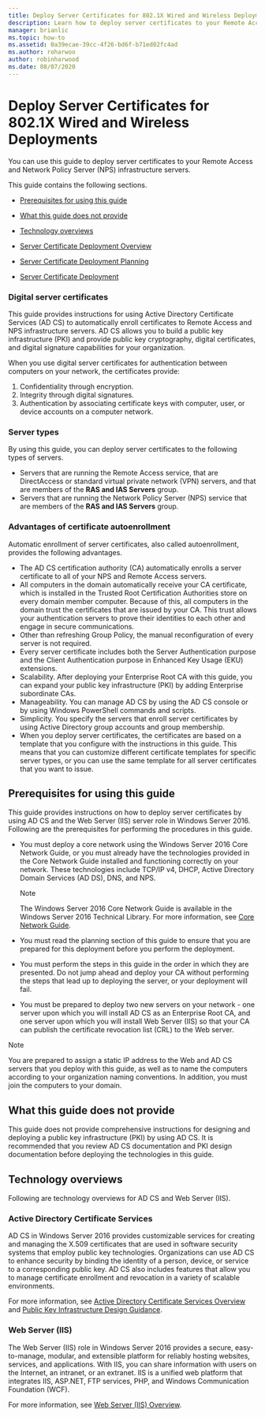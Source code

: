 ```yaml
---
title: Deploy Server Certificates for 802.1X Wired and Wireless Deployments
description: Learn how to deploy server certificates to your Remote Access and Network Policy Server (NPS) infrastructure servers.
manager: brianlic
ms.topic: how-to
ms.assetid: 0a39ecae-39cc-4f26-bd6f-b71ed02fc4ad
ms.author: roharwoo
author: robinharwood
ms.date: 08/07/2020
---
```

# Deploy Server Certificates for 802.1X Wired and Wireless Deployments

You can use this guide to deploy server certificates to your Remote Access and Network Policy Server (NPS) infrastructure servers.

This guide contains the following sections.

-   [Prerequisites for using this guide](#bkmk_pre)

-   [What this guide does not provide](#bkmk_not)

-   [Technology overviews](#bkmk_tech)

-   [Server Certificate Deployment Overview](Server-Certificate-Deployment-Overview.md)

-   [Server Certificate Deployment Planning](Server-Certificate-Deployment-Planning.md)

-   [Server Certificate Deployment](Server-Certificate-Deployment.md)

### **Digital server certificates**
This guide provides instructions for using Active Directory Certificate Services (AD CS) to automatically enroll certificates to Remote Access and NPS infrastructure servers. AD CS allows you to build a public key infrastructure (PKI) and provide public key cryptography, digital certificates, and digital signature capabilities for your organization.

When you use digital server certificates for authentication between computers on your network, the certificates provide:

1. Confidentiality through encryption.
2. Integrity through digital signatures.
3. Authentication by associating certificate keys with computer, user, or device accounts on a computer network.

### **Server types**
By using this guide, you can deploy server certificates to the following types of servers.
- Servers that are running the Remote Access service,  that are DirectAccess or standard virtual private network (VPN) servers, and that are members of the **RAS and IAS Servers** group.
- Servers that are running the Network Policy Server (NPS) service that are members of the **RAS and IAS Servers** group.

### **Advantages of certificate autoenrollment**
Automatic enrollment of server certificates, also called autoenrollment, provides the following advantages.

- The AD CS certification authority (CA) automatically enrolls a server certificate to all of your NPS and Remote Access servers.
- All computers in the domain automatically receive your CA certificate, which is installed in the Trusted Root Certification Authorities store on every domain member computer. Because of this, all computers in the domain trust the certificates that are issued by your CA. This trust allows your authentication servers to prove their identities to each other and engage in secure communications.
- Other than refreshing Group Policy, the manual reconfiguration of every server is not required.
- Every server certificate includes both the Server Authentication purpose and the Client Authentication purpose in Enhanced Key Usage (EKU) extensions.
- Scalability. After deploying your Enterprise Root CA with this guide, you can expand your public key infrastructure (PKI) by adding Enterprise subordinate CAs.
- Manageability. You can manage AD CS by using the AD CS console or by using Windows PowerShell commands and scripts.
- Simplicity. You specify the servers that enroll server certificates by using Active Directory group accounts and group membership.
- When you deploy server certificates, the certificates are based on a template that you configure with the instructions in this guide. This means that you can customize different certificate templates for specific server types, or you can use the same template for all server certificates that you want to issue.

## <a name="bkmk_pre"></a>Prerequisites for using this guide

This guide provides instructions on how to deploy server certificates by using AD CS and the Web Server (IIS) server role in  Windows Server 2016. Following are the prerequisites for performing the procedures in this guide.

- You must deploy a core network using the  Windows Server 2016 Core Network Guide, or you must already have the technologies provided in the Core Network Guide installed and functioning correctly on your network. These technologies include TCP/IP v4, DHCP, Active Directory Domain Services (AD DS), DNS, and NPS.
  >[!NOTE]
  >The Windows Server 2016 Core Network Guide is available in the Windows Server 2016 Technical Library. For more information, see [Core Network Guide](../../../core-network-guide/Core-Network-Guide.md).

- You must read the planning section of this guide to ensure that you are prepared for this deployment before you perform the deployment.
- You must perform the steps in this guide in the order in which they are presented. Do not jump ahead and deploy your CA without performing the steps that lead up to deploying the server, or your deployment will fail.
- You must be prepared to deploy two new servers on your network - one server upon which you will install AD CS as an Enterprise Root CA, and one server upon which you will install Web Server (IIS) so that your CA can publish the certificate revocation list (CRL) to the Web server.

>[!NOTE]
>You are prepared to assign a static IP address to the Web and AD CS servers that you deploy with this guide, as well as to name the computers according to your organization naming conventions. In addition, you must join the computers to your domain.

## <a name="bkmk_not"></a>What this guide does not provide
This guide does not provide comprehensive instructions for designing and deploying a public key infrastructure (PKI) by using AD CS. It is recommended that you review AD CS documentation and PKI design documentation before deploying the technologies in this guide.

## <a name="bkmk_tech"></a>Technology overviews
Following are technology overviews for AD CS and Web Server (IIS).

### Active Directory Certificate Services
AD CS in  Windows Server 2016 provides customizable services for creating and managing the X.509 certificates that are used in software security systems that employ public key technologies. Organizations can use AD CS to enhance security by binding the identity of a person, device, or service to a corresponding public key. AD CS also includes features that allow you to manage certificate enrollment and revocation in a variety of scalable environments.

For more information, see [Active Directory Certificate Services Overview](/previous-versions/windows/it-pro/windows-server-2012-R2-and-2012/hh831740(v=ws.11)) and [Public Key Infrastructure Design Guidance](https://techcommunity.microsoft.com/t5/ask-the-directory-services-team/designing-and-implementing-a-pki-part-i-design-and-planning/ba-p/396953).

### Web Server (IIS)

The Web Server (IIS) role in  Windows Server 2016 provides a secure, easy-to-manage, modular, and extensible platform for reliably hosting websites, services, and applications. With IIS, you can share information with users on the Internet, an intranet, or an extranet. IIS is a unified web platform that integrates IIS, ASP.NET, FTP services, PHP, and Windows Communication Foundation (WCF).

For more information, see [Web Server (IIS) Overview](/previous-versions/windows/it-pro/windows-server-2012-R2-and-2012/hh831725(v=ws.11)).
